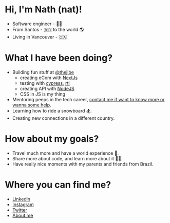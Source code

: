 # Hi, I'm Nath (nat)!

- Software engineer - 👩‍💻
- From Santos - 🇧🇷 to the world 🌎
- Living in Vancouver - 🇨🇦

# What I have been doing?

- Building fun stuff at [@thejibe](https://github.com/thejibe)
  - creating eCom with [NextJs](https://nextjs.org/)
  - testing with [cypress](https://www.cypress.io/), [rtl](https://testing-library.com/)
  - creating API with [NodeJS](https://nodejs.org/docs/latest-v16.x/api/)
  - CSS in JS is my thing
- Mentoring peeps in the tech career, [contact me if want to know more or wanna some help](mailto:hello@nathpaiva.com.br).
- Learning how to ride a snowboard 🏂.
- Creating new connections in a different country.

# How about my goals?

- Travel much more and have a world experience 🛫.
- Share more about code, and learn more about it 👩‍💻.
- Have really nice moments with my parents and friends from Brazil.

# Where you can find me?

- [Linkedin](https://www.linkedin.com/in/nathpaiva)
- [Instagram](https://www.instagram.com/nathpaiva)
- [Twitter](https://twitter.com/nathpaiva)
- [About.me](https://about.me/nathpaiva)
